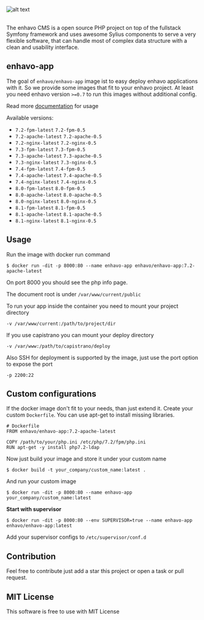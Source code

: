 ![alt text](enhavo.svg "enhavo")
<br/>
<br/>

The enhavo CMS is a open source PHP project on top of the fullstack Symfony framework and uses awesome Sylius components to serve a very flexible software, that can handle most of complex data structure with a clean and usability interface.

enhavo-app
----------

The goal of ``enhavo/enhavo-app`` image ist to easy deploy enhavo applications with it.
So we provide some images that fit to your enhavo project. At least you need enhavo version `>=0.7` to run 
this images without additional config.

Read more [documentation](./images/enhavo-app/usage.md) for usage

Available versions:

- `7.2-fpm-latest` `7.2-fpm-0.5`
- `7.2-apache-latest` `7.2-apache-0.5`
- `7.2-nginx-latest` `7.2-nginx-0.5`
- `7.3-fpm-latest` `7.3-fpm-0.5`
- `7.3-apache-latest` `7.3-apache-0.5`
- `7.3-nginx-latest` `7.3-nginx-0.5`
- `7.4-fpm-latest` `7.4-fpm-0.5`
- `7.4-apache-latest` `7.4-apache-0.5`
- `7.4-nginx-latest` `7.4-nginx-0.5`
- `8.0-fpm-latest` `8.0-fpm-0.5`
- `8.0-apache-latest` `8.0-apache-0.5`
- `8.0-nginx-latest` `8.0-nginx-0.5`
- `8.1-fpm-latest` `8.1-fpm-0.5`
- `8.1-apache-latest` `8.1-apache-0.5`
- `8.1-nginx-latest` `8.1-nginx-0.5`


Usage
-----

Run the image with docker run command

```
$ docker run -dit -p 8000:80 --name enhavo-app enhavo/enhavo-app:7.2-apache-latest
```

On port 8000 you should see the php info page. 

The document root is under `/var/www/current/public`

To run your app inside the container you need to mount your project directory

`-v /var/www/current:/path/to/project/dir`

If you use capistrano you can mount your deploy directory

`-v /var/www:/path/to/capistrano/deploy`

Also SSH for deployment is supported by the image, just use the port option to expose the port

`-p 2200:22`

Custom configurations
---------------------

If the docker image don't fit to your needs, than just extend it.
Create your custom `Dockerfile`. You can use apt-get to install
missing libraries.

```
# Dockerfile
FROM enhavo/enhavo-app:7.2-apache-latest

COPY /path/to/your/php.ini /etc/php/7.2/fpm/php.ini
RUN apt-get -y install php7.2-ldap
```

Now just build your image and store it under your custom name

```
$ docker build -t your_company/custom_name:latest .
```

And run your custom image

```
$ docker run -dit -p 8000:80 --name enhavo-app your_company/custom_name:latest
```

**Start with supervisor**

```
$ docker run -dit -p 8000:80 --env SUPERVISOR=true --name enhavo-app enhavo/enhavo-app:latest
```

Add your supervisor configs to ``/etc/supervisor/conf.d``

Contribution
------------

Feel free to contribute just add a star this project or open a task or pull request.

MIT License
-----------

This software is free to use with MIT License